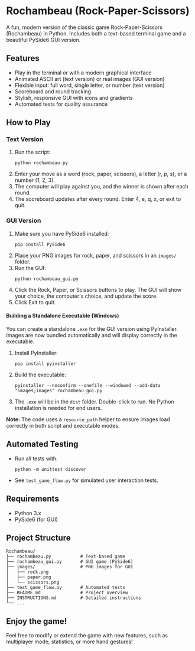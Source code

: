 # Rochambeau (Rock-Paper-Scissors)

A fun, modern version of the classic game Rock-Paper-Scissors (Rochambeau) in Python. Includes both a text-based terminal game and a beautiful PySide6 GUI version.

## Features
- Play in the terminal or with a modern graphical interface
- Animated ASCII art (text version) or real images (GUI version)
- Flexible input: full word, single letter, or number (text version)
- Scoreboard and round tracking
- Stylish, responsive GUI with icons and gradients
- Automated tests for quality assurance

## How to Play

### Text Version
1. Run the script:
   ```
   python rochambeau.py
   ```
2. Enter your move as a word (rock, paper, scissors), a letter (r, p, s), or a number (1, 2, 3).
3. The computer will play against you, and the winner is shown after each round.
4. The scoreboard updates after every round. Enter 4, e, q, x, or exit to quit.

### GUI Version
1. Make sure you have PySide6 installed:
   ```
   pip install PySide6
   ```
2. Place your PNG images for rock, paper, and scissors in an `images/` folder.
3. Run the GUI:
   ```
   python rochambeau_gui.py
   ```
4. Click the Rock, Paper, or Scissors buttons to play. The GUI will show your choice, the computer's choice, and update the score.
5. Click Exit to quit.

#### Building a Standalone Executable (Windows)
You can create a standalone `.exe` for the GUI version using PyInstaller. Images are now bundled automatically and will display correctly in the executable.

1. Install PyInstaller:
   ```
   pip install pyinstaller
   ```
2. Build the executable:
   ```
   pyinstaller --noconfirm --onefile --windowed --add-data "images;images" rochambeau_gui.py
   ```
3. The `.exe` will be in the `dist` folder. Double-click to run. No Python installation is needed for end users.

**Note:** The code uses a `resource_path` helper to ensure images load correctly in both script and executable modes.

## Automated Testing
- Run all tests with:
  ```
  python -m unittest discover
  ```
- See `test_game_flow.py` for simulated user interaction tests.

## Requirements
- Python 3.x
- PySide6 (for GUI)

## Project Structure
```
Rochambeau/
├── rochambeau.py           # Text-based game
├── rochambeau_gui.py       # GUI game (PySide6)
├── images/                 # PNG images for GUI
│   ├── rock.png
│   ├── paper.png
│   └── scissors.png
├── test_game_flow.py       # Automated tests
├── README.md               # Project overview
├── INSTRUCTIONS.md         # Detailed instructions
└── ...
```

## Enjoy the game!
Feel free to modify or extend the game with new features, such as multiplayer mode, statistics, or more hand gestures!
